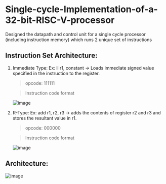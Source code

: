 # Single-cycle-Implementation-of-a-32-bit-RISC-V-processor
Designed the datapath and control unit for a single cycle processor (including instruction memory) which runs 2 unique set of instructions

## Instruction Set Architecture: 
 1. Immediate Type: Ex: li r1, constant -> Loads immediate signed value specified in the instruction to the register.
    >opcode: 111111
    
    >Instruction code format
  
      ![image](https://user-images.githubusercontent.com/62239145/173168699-0e88ff8b-3fe4-4494-8591-5fba8f32767f.png)
 
 2. R-Type: Ex: add r1, r2, r3 -> adds the contents of register r2 and r3 and stores the resultant value in r1.
    >opcode: 000000
    
    >Instruction code format 
 
      ![image](https://user-images.githubusercontent.com/62239145/173168709-5ca8c944-027b-4d97-90f3-085dc626b83c.png)


## Architecture: 
   
  ![image](https://user-images.githubusercontent.com/62239145/173169074-71627a32-42b7-4960-875e-1d8efc2b717f.png)
